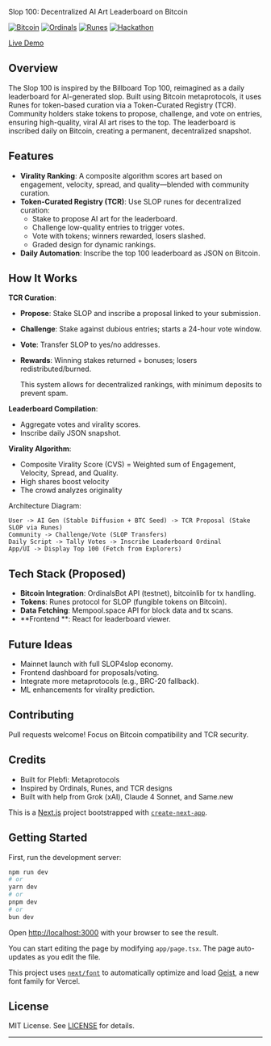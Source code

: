 Slop 100: Decentralized AI Art Leaderboard on Bitcoin

[![Bitcoin](https://img.shields.io/badge/Bitcoin-Metaprotocols-orange.svg)](https://bitcoin.org) [![Ordinals](https://img.shields.io/badge/Ordinals-Inscriptions-blue.svg)](https://ordinals.com) [![Runes](https://img.shields.io/badge/Runes-Tokens-green.svg)](https://runesprotocol.com) [![Hackathon](https://img.shields.io/badge/Hackathon-Project-red.svg)](https://your-hackathon-link.com)

[Live Demo](https://same-bf8ljyus7gw-latest.netlify.app/)


## Overview

The Slop 100 is inspired by the Billboard Top 100, reimagined as a daily leaderboard for AI-generated slop. Built using Bitcoin metaprotocols, it uses Runes for token-based curation via a Token-Curated Registry (TCR). Community holders stake tokens to propose, challenge, and vote on entries, ensuring high-quality, viral AI art rises to the top. The leaderboard is inscribed daily on Bitcoin, creating a permanent, decentralized snapshot.

## Features

- **Virality Ranking**: A composite algorithm scores art based on engagement, velocity, spread, and quality—blended with community curation.
- **Token-Curated Registry (TCR)**: Use SLOP runes for decentralized curation:
  - Stake to propose AI art for the leaderboard.
  - Challenge low-quality entries to trigger votes.
  - Vote with tokens; winners rewarded, losers slashed.
  - Graded design for dynamic rankings.
- **Daily Automation**: Inscribe the top 100 leaderboard as JSON on Bitcoin.

## How It Works

**TCR Curation**:
   - **Propose**: Stake SLOP and inscribe a proposal linked to your submission.
   - **Challenge**: Stake against dubious entries; starts a 24-hour vote window.
   - **Vote**: Transfer SLOP to yes/no addresses.
   - **Rewards**: Winning stakes returned + bonuses; losers redistributed/burned.

     This system allows for decentralized rankings, with minimum deposits to prevent spam.

**Leaderboard Compilation**:
   - Aggregate votes and virality scores.
   - Inscribe daily JSON snapshot.

**Virality Algorithm**:
   - Composite Virality Score (CVS) = Weighted sum of Engagement, Velocity, Spread, and Quality.
   - High shares boost velocity
   - The crowd analyzes originality

Architecture Diagram:

```
User -> AI Gen (Stable Diffusion + BTC Seed) -> TCR Proposal (Stake SLOP via Runes)
Community -> Challenge/Vote (SLOP Transfers)
Daily Script -> Tally Votes -> Inscribe Leaderboard Ordinal
App/UI -> Display Top 100 (Fetch from Explorers)
```

## Tech Stack (Proposed)

- **Bitcoin Integration**: OrdinalsBot API (testnet), bitcoinlib for tx handling.
- **Tokens**: Runes protocol for SLOP (fungible tokens on Bitcoin).
- **Data Fetching**: Mempool.space API for block data and tx scans.
- **Frontend **: React for leaderboard viewer.

## Future Ideas

- Mainnet launch with full SLOP4slop economy.
- Frontend dashboard for proposals/voting.
- Integrate more metaprotocols (e.g., BRC-20 fallback).
- ML enhancements for virality prediction.

## Contributing

Pull requests welcome! Focus on Bitcoin compatibility and TCR security.

## Credits

- Built for Plebfi: Metaprotocols
- Inspired by Ordinals, Runes, and TCR designs 
- Built with help from Grok (xAI), Claude 4 Sonnet, and Same.new

This is a [Next.js](https://nextjs.org) project bootstrapped with [`create-next-app`](https://nextjs.org/docs/app/api-reference/cli/create-next-app).

## Getting Started

First, run the development server:

```bash
npm run dev
# or
yarn dev
# or
pnpm dev
# or
bun dev
```

Open [http://localhost:3000](http://localhost:3000) with your browser to see the result.

You can start editing the page by modifying `app/page.tsx`. The page auto-updates as you edit the file.

This project uses [`next/font`](https://nextjs.org/docs/app/building-your-application/optimizing/fonts) to automatically optimize and load [Geist](https://vercel.com/font), a new font family for Vercel.

## License

MIT License. See [LICENSE](LICENSE) for details.

---
